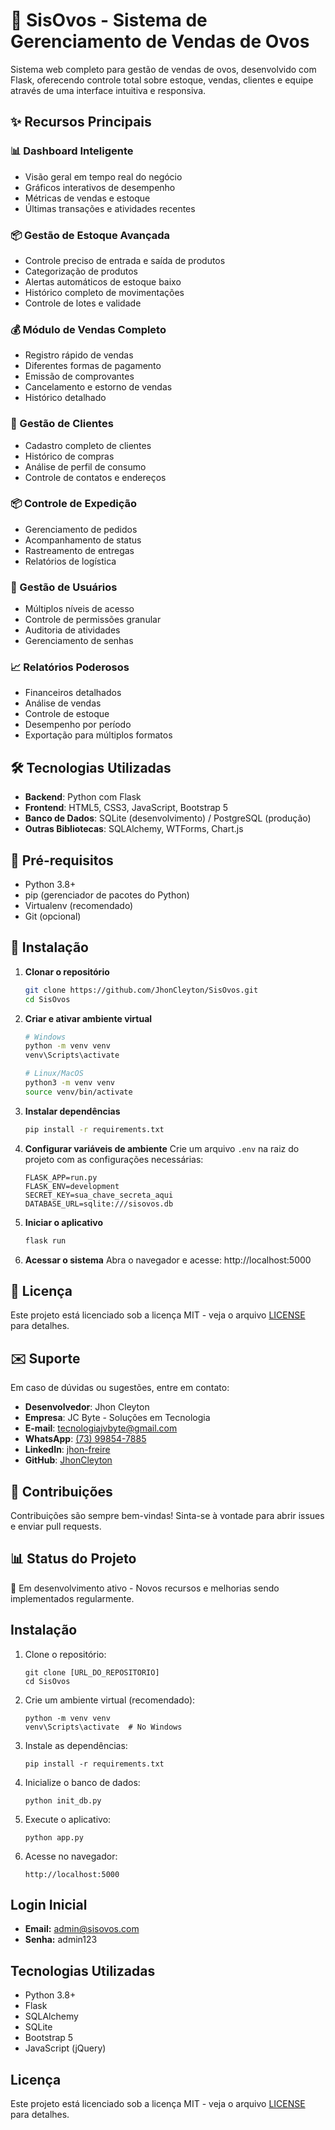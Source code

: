 # 🥚 SisOvos - Sistema de Gerenciamento de Vendas de Ovos

Sistema web completo para gestão de vendas de ovos, desenvolvido com Flask, oferecendo controle total sobre estoque, vendas, clientes e equipe através de uma interface intuitiva e responsiva.

## ✨ Recursos Principais

### 📊 Dashboard Inteligente
- Visão geral em tempo real do negócio
- Gráficos interativos de desempenho
- Métricas de vendas e estoque
- Últimas transações e atividades recentes

### 📦 Gestão de Estoque Avançada
- Controle preciso de entrada e saída de produtos
- Categorização de produtos
- Alertas automáticos de estoque baixo
- Histórico completo de movimentações
- Controle de lotes e validade

### 💰 Módulo de Vendas Completo
- Registro rápido de vendas
- Diferentes formas de pagamento
- Emissão de comprovantes
- Cancelamento e estorno de vendas
- Histórico detalhado

### 👥 Gestão de Clientes
- Cadastro completo de clientes
- Histórico de compras
- Análise de perfil de consumo
- Controle de contatos e endereços

### 📦 Controle de Expedição
- Gerenciamento de pedidos
- Acompanhamento de status
- Rastreamento de entregas
- Relatórios de logística

### 👥 Gestão de Usuários
- Múltiplos níveis de acesso
- Controle de permissões granular
- Auditoria de atividades
- Gerenciamento de senhas

### 📈 Relatórios Poderosos
- Financeiros detalhados
- Análise de vendas
- Controle de estoque
- Desempenho por período
- Exportação para múltiplos formatos

## 🛠️ Tecnologias Utilizadas

- **Backend**: Python com Flask
- **Frontend**: HTML5, CSS3, JavaScript, Bootstrap 5
- **Banco de Dados**: SQLite (desenvolvimento) / PostgreSQL (produção)
- **Outras Bibliotecas**: SQLAlchemy, WTForms, Chart.js

## 📝 Pré-requisitos

- Python 3.8+
- pip (gerenciador de pacotes do Python)
- Virtualenv (recomendado)
- Git (opcional)

## 🚀 Instalação

1. **Clonar o repositório**
   ```bash
   git clone https://github.com/JhonCleyton/SisOvos.git
   cd SisOvos
   ```

2. **Criar e ativar ambiente virtual**
   ```bash
   # Windows
   python -m venv venv
   venv\Scripts\activate
   
   # Linux/MacOS
   python3 -m venv venv
   source venv/bin/activate
   ```

3. **Instalar dependências**
   ```bash
   pip install -r requirements.txt
   ```

4. **Configurar variáveis de ambiente**
   Crie um arquivo `.env` na raiz do projeto com as configurações necessárias:
   ```
   FLASK_APP=run.py
   FLASK_ENV=development
   SECRET_KEY=sua_chave_secreta_aqui
   DATABASE_URL=sqlite:///sisovos.db
   ```

5. **Iniciar o aplicativo**
   ```bash
   flask run
   ```

6. **Acessar o sistema**
   Abra o navegador e acesse: http://localhost:5000

## 📄 Licença

Este projeto está licenciado sob a licença MIT - veja o arquivo [LICENSE](LICENSE) para detalhes.

## ✉️ Suporte

Em caso de dúvidas ou sugestões, entre em contato:

- **Desenvolvedor**: Jhon Cleyton
- **Empresa**: JC Byte - Soluções em Tecnologia
- **E-mail**: [tecnologiajvbyte@gmail.com](mailto:tecnologiajvbyte@gmail.com)
- **WhatsApp**: [(73) 99854-7885](https://wa.me/5573998547885)
- **LinkedIn**: [jhon-freire](https://linkedin.com/in/jhon-freire)
- **GitHub**: [JhonCleyton](https://github.com/JhonCleyton)

## 🤝 Contribuições

Contribuições são sempre bem-vindas! Sinta-se à vontade para abrir issues e enviar pull requests.

## 📊 Status do Projeto

🚧 Em desenvolvimento ativo - Novos recursos e melhorias sendo implementados regularmente.

## Instalação

1. Clone o repositório:
   ```
   git clone [URL_DO_REPOSITORIO]
   cd SisOvos
   ```

2. Crie um ambiente virtual (recomendado):
   ```
   python -m venv venv
   venv\Scripts\activate  # No Windows
   ```

3. Instale as dependências:
   ```
   pip install -r requirements.txt
   ```

4. Inicialize o banco de dados:
   ```
   python init_db.py
   ```

5. Execute o aplicativo:
   ```
   python app.py
   ```

6. Acesse no navegador:
   ```
   http://localhost:5000
   ```

## Login Inicial

- **Email:** admin@sisovos.com
- **Senha:** admin123

## Tecnologias Utilizadas

- Python 3.8+
- Flask
- SQLAlchemy
- SQLite
- Bootstrap 5
- JavaScript (jQuery)

## Licença

Este projeto está licenciado sob a licença MIT - veja o arquivo [LICENSE](LICENSE) para detalhes.
